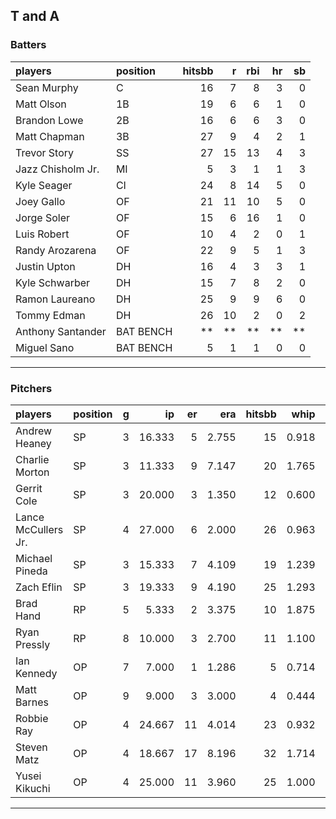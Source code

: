 ## T and A

### Batters

 
|players           |position  | hitsbb|  r| rbi| hr| sb| 
|:-----------------|:---------|------:|--:|---:|--:|--:| 
|Sean Murphy       |C         |     16|  7|   8|  3|  0| 
|Matt Olson        |1B        |     19|  6|   6|  1|  0| 
|Brandon Lowe      |2B        |     16|  6|   6|  3|  0| 
|Matt Chapman      |3B        |     27|  9|   4|  2|  1| 
|Trevor Story      |SS        |     27| 15|  13|  4|  3| 
|Jazz Chisholm Jr. |MI        |      5|  3|   1|  1|  3| 
|Kyle Seager       |CI        |     24|  8|  14|  5|  0| 
|Joey Gallo        |OF        |     21| 11|  10|  5|  0| 
|Jorge Soler       |OF        |     15|  6|  16|  1|  0| 
|Luis Robert       |OF        |     10|  4|   2|  0|  1| 
|Randy Arozarena   |OF        |     22|  9|   5|  1|  3| 
|Justin Upton      |DH        |     16|  4|   3|  3|  1| 
|Kyle Schwarber    |DH        |     15|  7|   8|  2|  0| 
|Ramon Laureano    |DH        |     25|  9|   9|  6|  0| 
|Tommy Edman       |DH        |     26| 10|   2|  0|  2| 
|Anthony Santander |BAT BENCH |     **| **|  **| **| **| 
|Miguel Sano       |BAT BENCH |      5|  1|   1|  0|  0| 


* * *

### Pitchers

 
|players             |position |  g|     ip| er|   era| hitsbb|  whip| so|  w| sv| 
|:-------------------|:--------|--:|------:|--:|-----:|------:|-----:|--:|--:|--:| 
|Andrew Heaney       |SP       |  3| 16.333|  5| 2.755|     15| 0.918| 25|  0|  0| 
|Charlie Morton      |SP       |  3| 11.333|  9| 7.147|     20| 1.765| 13|  1|  0| 
|Gerrit Cole         |SP       |  3| 20.000|  3| 1.350|     12| 0.600| 27|  2|  0| 
|Lance McCullers Jr. |SP       |  4| 27.000|  6| 2.000|     26| 0.963| 31|  2|  0| 
|Michael Pineda      |SP       |  3| 15.333|  7| 4.109|     19| 1.239| 15|  1|  0| 
|Zach Eflin          |SP       |  3| 19.333|  9| 4.190|     25| 1.293| 23|  1|  0| 
|Brad Hand           |RP       |  5|  5.333|  2| 3.375|     10| 1.875|  4|  1|  0| 
|Ryan Pressly        |RP       |  8| 10.000|  3| 2.700|     11| 1.100| 12|  1|  5| 
|Ian Kennedy         |OP       |  7|  7.000|  1| 1.286|      5| 0.714|  9|  0|  6| 
|Matt Barnes         |OP       |  9|  9.000|  3| 3.000|      4| 0.444| 14|  0|  5| 
|Robbie Ray          |OP       |  4| 24.667| 11| 4.014|     23| 0.932| 33|  1|  0| 
|Steven Matz         |OP       |  4| 18.667| 17| 8.196|     32| 1.714| 19|  2|  0| 
|Yusei Kikuchi       |OP       |  4| 25.000| 11| 3.960|     25| 1.000| 26|  1|  0| 


* * *


